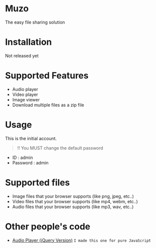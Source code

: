 # Muzo

The easy file sharing solution

# Installation

Not released yet

# Supported Features

- Audio player
- Video player
- Image viewer
- Download multiple files as a zip file

# Usage

This is the initial account.

> !! You MUST change the default password

- ID : admin
- Password : admin

# Supported files

- Image files that your browser supports (like png, jpeg, etc..)
- Video files that your browser supports (like mp4, webm, etc..)
- Audio files that your browser supports (like mp3, wav, etc..)

# Other people's code

- [Audio Player (jQuery Version)](https://codepen.io/himalayasingh/pen/QZKqOX) `I made this one for pure JavaScript`

